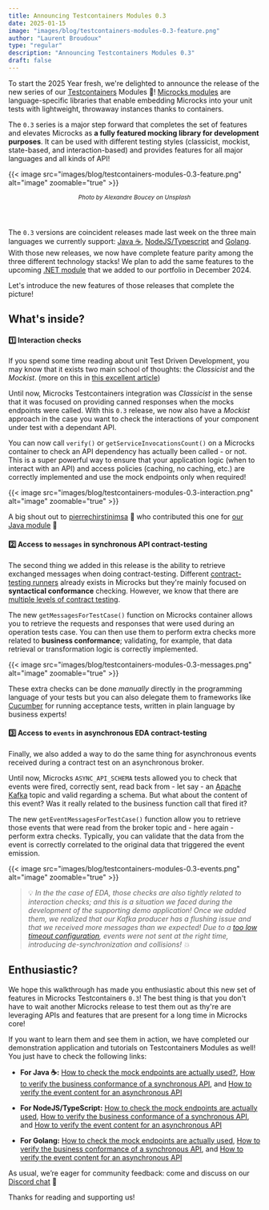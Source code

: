 ```yaml
---
title: Announcing Testcontainers Modules 0.3
date: 2025-01-15
image: "images/blog/testcontainers-modules-0.3-feature.png"
author: "Laurent Broudoux"
type: "regular"
description: "Announcing Testcontainers Modules 0.3"
draft: false
---
```


To start the 2025 Year fresh, we're delighted to announce the release of the new series of our [Testcontainers](https://www.testcontainers.com) Modules 🧊!
[Microcks modules](https://testcontainers.com/modules/microcks) are language-specific libraries that enable embedding Microcks into your unit tests with lightweight,
throwaway instances thanks to containers.

The `0.3` series is a major step forward that completes the set of features and elevates Microcks as **a fully featured mocking library for development purposes**. 
It can be used with different testing styles (classicist, mockist, state-based, and interaction-based) and provides features for all major languages and all kinds of API!

{{< image src="images/blog/testcontainers-modules-0.3-feature.png" alt="image" zoomable="true" >}}
<div align="center" style="padding-bottom: 40px"><legend><small><i>Photo by Alexandre Boucey on Unsplash</i></small></legend></div>

The `0.3` versions are coincident releases made last week on the three main languages we currently support: [Java ☕️](https://github.com/microcks/microcks-testcontainers-java), 
[NodeJS/Typescript](https://github.com/microcks/microcks-testcontainers-node) and [Golang](https://github.com/microcks/microcks-testcontainers-go). 
With those new releases, we now have complete feature parity among the three different technology stacks! We plan to add the same features to the upcoming 
[.NET module](https://github.com/microcks/microcks-testcontainers-dotnet) that we added to our portfolio in December 2024.

Let's introduce the new features of those releases that complete the picture!

## What's inside?

#### 1️⃣ Interaction checks

If you spend some time reading about unit Test Driven Development, you may know that it exists two main school of thoughts: the *Classicist* and the *Mockist*.
(more on this in [this excellent article](https://medium.com/@adrianbooth/test-driven-development-wars-detroit-vs-london-classicist-vs-mockist-9956c78ae95f))

Until now, Microcks Testcontainers integration was *Classicist* in the sense that it was focused on providing canned responses when the mocks
endpoints were called. With this `0.3` release, we now also have a *Mockist* approach in the case you want to check the interactions of your
component under test with a dependant API.

You can now call `verify()` or `getServiceInvocationsCount()` on a Microcks container to check an API dependency has actually been called - or not.
This is a super powerful way to ensure that your application logic (when to interact with an API) and access policies (caching, no caching, etc.) are correctly
implemented and use the mock endpoints only when required!

{{< image src="images/blog/testcontainers-modules-0.3-interaction.png" alt="image" zoomable="true" >}}

A big shout out to [pierrechirstinimsa](https://github.com/pierrechristinimsa) 🙏 who contributed this one for [our Java module](https://github.com/microcks/microcks-testcontainers-java/pull/121) 🎉


#### 2️⃣ Access to `messages` in synchronous API contract-testing

The second thing we added in this release is the ability to retrieve exchanged messages when doing contract-testing. Different 
[contract-testing runners](https://microcks.io/documentation/references/test-endpoints/#test-runner) already exists in Microcks but they're mainly focused on
**syntactical conformance** checking. However, we know that there are [multiple levels of contract testing](https://medium.com/@lbroudoux/different-levels-of-api-contract-testing-with-microcks-ccc0847f8c97).

The new `getMessagesForTestCase()` function on Microcks container allows you to retrieve the requests and responses that were used during an operation tests case.
You can then use them to perform extra checks more related to **business conformance**; validating, for example, that data retrieval or transformation logic is 
correctly implemented.

{{< image src="images/blog/testcontainers-modules-0.3-messages.png" alt="image" zoomable="true" >}}

These extra checks can be done *manually* directly in the programming language of your tests but you can also delegate them
to frameworks like [Cucumber](https://cucumber.io/) for running acceptance tests, written in plain language by business experts!


#### 3️⃣ Access to `events` in asynchronous EDA contract-testing

Finally, we also added a way to do the same thing for asynchronous events received during a contract test on an asynchronous broker.

Until now, Microcks `ASYNC_API_SCHEMA` tests allowed you to check that events were fired, correctly sent, read back from - let say - an 
[Apache Kafka](https://kafka.apache.org/) topic and valid regarding a schema. But what about the content of this event? Was it really related
to the business function call that fired it?

The new `getEventMessagesForTestCase()` function allow you to retrieve those events that were read from the broker topic and - here again - 
perform extra checks. Typically, you can validate that the data from the event is correctly correlated to the original data that triggered the
event emission.

{{< image src="images/blog/testcontainers-modules-0.3-events.png" alt="image" zoomable="true" >}}

> 💡 _In the the case of EDA, those checks are also tightly related to interaction checks; and this is a situation we faced during the development of the 
supporting demo application! Once we added them, we realized that our Kafka producer has a flushing issue and that we received more messages than we
expected! Due to a [too low timeout configuration](https://github.com/microcks/microcks-testcontainers-go-demo/blob/main/internal/service/order_event_publisher.go#L85),
events were not sent at the right time, introducing de-synchronization and collisions! 💥_ 


## Enthusiastic?

We hope this walkthrough has made you enthusiastic about this new set of features in Microcks Testcontainers `0.3`! The best thing is that you don't have
to wait another Microcks release to test them out as thy're are leveraging APIs and features that are present for a long time in Microcks core!

If you want to learn them and see them in action, we have completed our demonstration application and tutorials on Testcontainers Modules as well!
You just have to check the following links:

* **For Java ☕️:** [How to check the mock endpoints are actually used?](https://github.com/microcks/microcks-testcontainers-java-spring-demo/blob/main/step-4-write-rest-tests.md#-bonus-step---check-the-mock-endpoints-are-actually-used), [How to verify the business conformance of a synchronous API](https://github.com/microcks/microcks-testcontainers-java-spring-demo/blob/main/step-4-write-rest-tests.md#-bonus-step---verify-the-business-conformance-of-order-service-api-in-pure-java), and [How to verify the event content for an asynchronous API](https://github.com/microcks/microcks-testcontainers-java-spring-demo/blob/main/step-5-write-async-tests.md#-bonus-step---verify-the-event-content)

* **For NodeJS/TypeScript:** [How to check the mock endpoints are actually used](https://github.com/microcks/microcks-testcontainers-node-nest-demo/blob/main/step-4-write-rest-tests.md#-bonus-step---check-the-mock-endpoints-are-actually-used), [How to verify the business conformance of a synchronous API](https://github.com/microcks/microcks-testcontainers-node-nest-demo/blob/main/step-4-write-rest-tests.md#-bonus-step---verify-the-business-conformance-of-order-service-api-in-pure-java), and [How to verify the event content for an asynchronous API](https://github.com/microcks/microcks-testcontainers-node-nest-demo/blob/main/step-5-write-async-tests.md#-bonus-step---verify-the-event-content)

* **For Golang:** [How to check the mock endpoints are actually used](https://github.com/microcks/microcks-testcontainers-go-demo/blob/main/step-4-write-rest-tests.md#-bonus-step---check-the-mock-endpoints-are-actually-used), [How to verify the business conformance of a synchronous API](https://github.com/microcks/microcks-testcontainers-go-demo/blob/main/step-4-write-rest-tests.md#-bonus-step---verify-the-business-conformance-of-order-service-api-in-pure-java), and [How to verify the event content for an asynchronous API](https://github.com/microcks/microcks-testcontainers-go-demo/blob/main/step-5-write-async-tests.md#-bonus-step---verify-the-event-content)

As usual, we’re eager for community feedback: come and discuss on our [Discord chat](https://microcks.io/discord-invite/) 🐙

Thanks for reading and supporting us!

